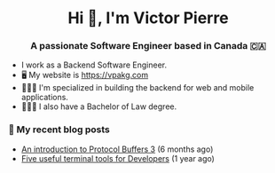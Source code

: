 <h1 align="center">Hi 👋, I'm Victor Pierre</h1>
<h3 align="center">A passionate Software Engineer based in Canada 🇨🇦</h3>

- I work as a Backend Software Engineer.
- 🖥 My website is https://vpakg.com
- 👨🏻‍💻 I'm specialized in building the backend for web and mobile applications.
- 👨🏻‍⚖️ I also have a Bachelor of Law degree.

### 📝 My recent blog posts

- [An introduction to Protocol Buffers 3](https://vpakg.com/articles/introduction-to-protobuf/) (6 months ago)
- [Five useful terminal tools for Developers](https://vpakg.com/articles/five-great-terminal-tools/) (1 year ago)